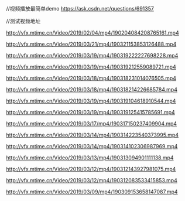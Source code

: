 
//视频播放最简单demo
https://ask.csdn.net/questions/691357


//测试视频地址

http://vfx.mtime.cn/Video/2019/02/04/mp4/190204084208765161.mp4

http://vfx.mtime.cn/Video/2019/03/21/mp4/190321153853126488.mp4

http://vfx.mtime.cn/Video/2019/03/19/mp4/190319222227698228.mp4

http://vfx.mtime.cn/Video/2019/03/19/mp4/190319212559089721.mp4

http://vfx.mtime.cn/Video/2019/03/18/mp4/190318231014076505.mp4

http://vfx.mtime.cn/Video/2019/03/18/mp4/190318214226685784.mp4

http://vfx.mtime.cn/Video/2019/03/19/mp4/190319104618910544.mp4

http://vfx.mtime.cn/Video/2019/03/19/mp4/190319125415785691.mp4

http://vfx.mtime.cn/Video/2019/03/17/mp4/190317150237409904.mp4

http://vfx.mtime.cn/Video/2019/03/14/mp4/190314223540373995.mp4

http://vfx.mtime.cn/Video/2019/03/14/mp4/190314102306987969.mp4

http://vfx.mtime.cn/Video/2019/03/13/mp4/190313094901111138.mp4

http://vfx.mtime.cn/Video/2019/03/12/mp4/190312143927981075.mp4

http://vfx.mtime.cn/Video/2019/03/12/mp4/190312083533415853.mp4

http://vfx.mtime.cn/Video/2019/03/09/mp4/190309153658147087.mp4
 